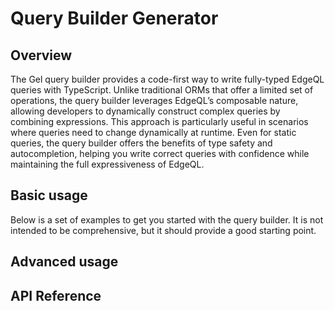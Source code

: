 # Query Builder Generator

## Overview

The Gel query builder provides a code-first way to write fully-typed EdgeQL queries with TypeScript. Unlike traditional ORMs that offer a limited set of operations, the query builder leverages EdgeQL’s composable nature, allowing developers to dynamically construct complex queries by combining expressions. This approach is particularly useful in scenarios where queries need to change dynamically at runtime. Even for static queries, the query builder offers the benefits of type safety and autocompletion, helping you write correct queries with confidence while maintaining the full expressiveness of EdgeQL.

## Basic usage

Below is a set of examples to get you started with the query builder. It is not intended to be comprehensive, but it should provide a good starting point.

## Advanced usage

## API Reference

